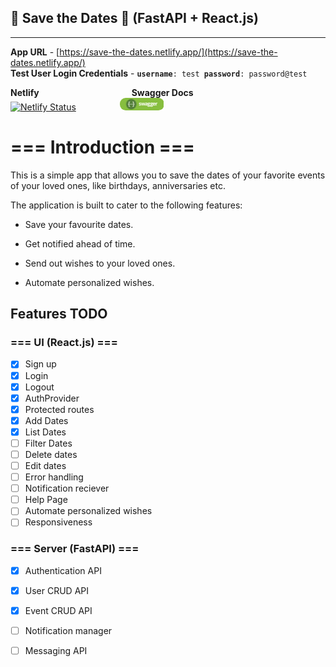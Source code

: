 ## 📅 Save the Dates 📅 (FastAPI + React.js)

---

**App URL** - [https://save-the-dates.netlify.app/](https://save-the-dates.netlify.app/)<br/>**Test User Login Credentials** - **`username`**`: test `**`password`**`: password@test`

**Netlify** &emsp;&emsp;&emsp;&emsp;&emsp;&emsp;&emsp;&emsp;&emsp;&emsp; **Swagger Docs**<br/>[![Netlify Status](https://api.netlify.com/api/v1/badges/8831cc0b-2d13-49ff-b940-eb26b5111473/deploy-status)](https://app.netlify.com/sites/save-the-dates/deploys)&emsp;&emsp;&emsp;&emsp;&emsp;[![Swagger Docs](./ui/src/assets/images/swagger.png) ](https://9xo5x7.deta.dev/docs#/)

# === Introduction ===

This is a simple app that allows you to save the dates of your favorite events of your loved ones, like birthdays, anniversaries etc.

The application is built to cater to the following features:

- Save your favourite dates.

- Get notified ahead of time.

- Send out wishes to your loved ones.

- Automate personalized wishes.

## Features TODO

### === UI (React.js) === 
- [x] Sign up
- [x] Login
- [x] Logout
- [x] AuthProvider
- [x] Protected routes
- [x] Add Dates
- [x] List Dates
- [ ] Filter Dates
- [ ] Delete dates
- [ ] Edit dates
- [ ] Error handling
- [ ] Notification reciever
- [ ] Help Page
- [ ] Automate personalized wishes
- [ ] Responsiveness

### === Server (FastAPI) === 
- [x] Authentication API
- [x] User CRUD API
- [x] Event CRUD API
- [ ] Notification manager
- [ ] Messaging API

	